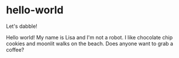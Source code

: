 # hello-world
Let's dabble!

Hello world!
My name is Lisa and I'm not a robot. I like chocolate chip cookies and moonlit walks on the beach.
Does anyone want to grab a coffee?
